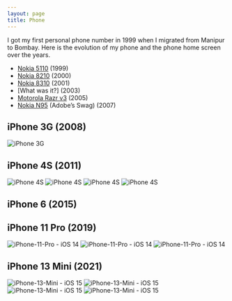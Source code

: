 ```yaml
---
layout: page
title: Phone
---
```


I got my first personal phone number in 1999 when I migrated from Manipur to Bombay. Here is the evolution of my phone and the phone home screen over the years.

- [Nokia 5110](https://en.wikipedia.org/wiki/Nokia_5110) (1999)
- [Nokia 8210](https://en.wikipedia.org/wiki/Nokia_8210) (2000)
- [Nokia 8310](https://en.wikipedia.org/wiki/Nokia_8310) (2001)
- [What was it?] (2003)
- [Motorola Razr v3](https://en.wikipedia.org/wiki/Motorola_Razr_V3) (2005)
- [Nokia N95](https://en.wikipedia.org/wiki/Nokia_N95) (Adobe’s Swag) (2007)

## iPhone 3G (2008)

![iPhone 3G](https://cdn.oinam.com/img/oinam/brajeshwar-phone-home/iPhone-3G-2008.jpeg)

## iPhone 4S (2011)

![iPhone 4S](https://cdn.oinam.com/img/oinam/brajeshwar-phone-home/iPhone-4S-2011.jpeg)
![iPhone 4S](https://cdn.oinam.com/img/oinam/brajeshwar-phone-home/iPhone-4S-2012-1.jpeg)
![iPhone 4S](https://cdn.oinam.com/img/oinam/brajeshwar-phone-home/iPhone-4S-2013-1.jpeg)
![iPhone 4S](https://cdn.oinam.com/img/oinam/brajeshwar-phone-home/iPhone-4S-2014.jpeg)

## iPhone 6 (2015)

## iPhone 11 Pro (2019)

![iPhone-11-Pro - iOS 14](https://cdn.oinam.com/img/oinam/brajeshwar-phone-home/iPhone-11-pro-2019-1.jpeg)
![iPhone-11-Pro - iOS 14](https://cdn.oinam.com/img/oinam/brajeshwar-phone-home/iPhone-11-pro-iOS-14-2020.jpeg)
![iPhone-11-Pro - iOS 14](https://cdn.oinam.com/img/oinam/brajeshwar-phone-home/iPhone-11-pro-iOS-14-2021.jpeg)

## iPhone 13 Mini (2021)

![iPhone-13-Mini - iOS 15](https://cdn.oinam.com/img/oinam/brajeshwar-phone-home/iPhone-13-mini-iOS15-2021.jpeg)
![iPhone-13-Mini - iOS 15](https://cdn.oinam.com/img/oinam/brajeshwar-phone-home/iPhone-13-mini-iOS15-2022-dark.jpeg)
![iPhone-13-Mini - iOS 15](https://cdn.oinam.com/img/oinam/brajeshwar-phone-home/iPhone-13-mini-iOS15-2022.jpeg)
![iPhone-13-Mini - iOS 15](https://cdn.oinam.com/img/oinam/brajeshwar-phone-home/iPhone-13-mini-iOS16-home-2022.jpeg)